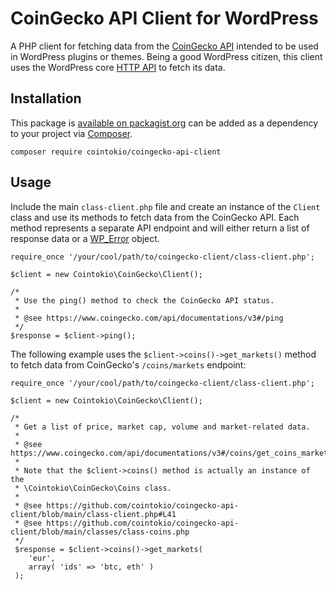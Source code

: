 # CoinGecko API Client for WordPress

A PHP client for fetching data from the [CoinGecko API](https://www.coingecko.com/en/api/documentation) intended to be used in WordPress plugins or themes. Being a good WordPress citizen, this client uses the WordPress core [HTTP API](https://developer.wordpress.org/plugins/http-api/) to fetch its data.

## Installation

This package is [available on packagist.org](https://packagist.org/packages/cointokio/coingecko-api-client) can be added as a dependency to your project via [Composer](https://getcomposer.org).

`composer require cointokio/coingecko-api-client`

## Usage

Include the main `class-client.php` file and create an instance of the `Client` class and use its methods to fetch data from the CoinGecko API. Each method represents a separate API endpoint and will either return a list of response data or a [WP_Error](https://developer.wordpress.org/reference/classes/wp_error/) object.

```
require_once '/your/cool/path/to/coingecko-client/class-client.php';

$client = new Cointokio\CoinGecko\Client();

/*
 * Use the ping() method to check the CoinGecko API status.
 *
 * @see https://www.coingecko.com/api/documentations/v3#/ping
 */
$response = $client->ping();
```

The following example uses the `$client->coins()->get_markets()` method to fetch data from CoinGecko's `/coins/markets` endpoint:


```
require_once '/your/cool/path/to/coingecko-client/class-client.php';

$client = new Cointokio\CoinGecko\Client();

/*
 * Get a list of price, market cap, volume and market-related data.
 *
 * @see https://www.coingecko.com/api/documentations/v3#/coins/get_coins_markets
 *
 * Note that the $client->coins() method is actually an instance of the
 * \Cointokio\CoinGecko\Coins class.
 *
 * @see https://github.com/cointokio/coingecko-api-client/blob/main/class-client.php#L41
 * @see https://github.com/cointokio/coingecko-api-client/blob/main/classes/class-coins.php
 */
 $response = $client->coins()->get_markets(
 	'eur',
 	array( 'ids' => 'btc, eth' )
 );
```
